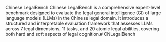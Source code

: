 Chinese LegalBench
Chinese LegalBench is a comprehensive expert-level benchmark designed to evaluate the legal general intelligence (GI) of large language models (LLMs) in the Chinese legal domain. It introduces a structured and interpretable evaluation framework that assesses LLMs across 7 legal dimensions, 11 tasks, and 20 atomic legal abilities, covering both hard and soft aspects of legal cognition.# CNLegalBench
